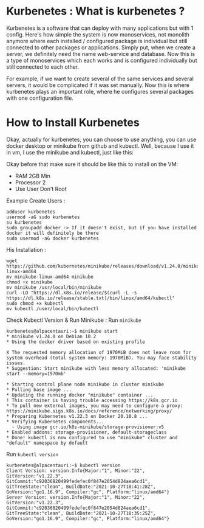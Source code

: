 Kurbenetes : What is kurbenetes ?
=================================
Kurbenetes is a software that can deploy with many applications but with 1 config. Here's how simple the system is now monoservices, not monolith anymore where each installed / configured package is individual but still connected to other packages or applications. Simply put, when we create a server, we definitely need the name web-service and database. Now this is a type of monoservices which each works and is configured individually but still connected to each other.

For example, if we want to create several of the same services and several servers, it would be complicated if it was set manually. Now this is where kurbenetes plays an important role, where he configures several packages with one configuration file.

How to Install Kurbenetes 
=========================
Okay, actually for kurbenetes, you can choose to use anything, you can use docker desktop or minikube from github and kubectl. Well, because I use it in vm, I use the minikube and kubectl, just like this:

Okay before that make sure it should be like this to install on the VM:
- RAM 2GB Min
- Processor 2
- Use User Don't Root

Example Create Users :
```console
adduser kurbenetes
usermod -aG sudo kurbenetes
su kurbenetes
sudo groupadd docker -> If it doesn't exist, but if you have installed docker it will definitely be there
sudo usermod -aG docker kurbenetes
```

His Installation :

```console
wget https://github.com/kubernetes/minikube/releases/download/v1.24.0/minikube-linux-amd64
mv minikube-linux-amd64 minikube
chmod +x minikube
mv minikube /usr/local/bin/minikube
curl -LO "https://dl.k8s.io/release/$(curl -L -s https://dl.k8s.io/release/stable.txt)/bin/linux/amd64/kubectl"
sudo chmod +x kubectl
mv kubectl /user/local/bin/kubectl
```

Check Kubectl Version & Run Minikube :
Run `minikube`

```console
kurbenetes@alpacentauri:~$ minikube start
* minikube v1.24.0 on Debian 10.2
* Using the docker driver based on existing profile

X The requested memory allocation of 1970MiB does not leave room for system overhead (total system memory: 1970MiB). You may face stability issues.
* Suggestion: Start minikube with less memory allocated: 'minikube start --memory=1970mb'

* Starting control plane node minikube in cluster minikube
* Pulling base image ...
* Updating the running docker "minikube" container ...
! This container is having trouble accessing https://k8s.gcr.io
* To pull new external images, you may need to configure a proxy: https://minikube.sigs.k8s.io/docs/reference/networking/proxy/
* Preparing Kubernetes v1.22.3 on Docker 20.10.8 ...
* Verifying Kubernetes components...
  - Using image gcr.io/k8s-minikube/storage-provisioner:v5
* Enabled addons: storage-provisioner, default-storageclass
* Done! kubectl is now configured to use "minikube" cluster and "default" namespace by default
```

Run `kubectl version`
```console
kurbenetes@alpacentauri:~$ kubectl version
Client Version: version.Info{Major:"1", Minor:"22", GitVersion:"v1.22.3", GitCommit:"c92036820499fedefec0f847e2054d824aea6cd1", GitTreeState:"clean", BuildDate:"2021-10-27T18:41:28Z", GoVersion:"go1.16.9", Compiler:"gc", Platform:"linux/amd64"}
Server Version: version.Info{Major:"1", Minor:"22", GitVersion:"v1.22.3", GitCommit:"c92036820499fedefec0f847e2054d824aea6cd1", GitTreeState:"clean", BuildDate:"2021-10-27T18:35:25Z", GoVersion:"go1.16.9", Compiler:"gc", Platform:"linux/amd64"}
```
